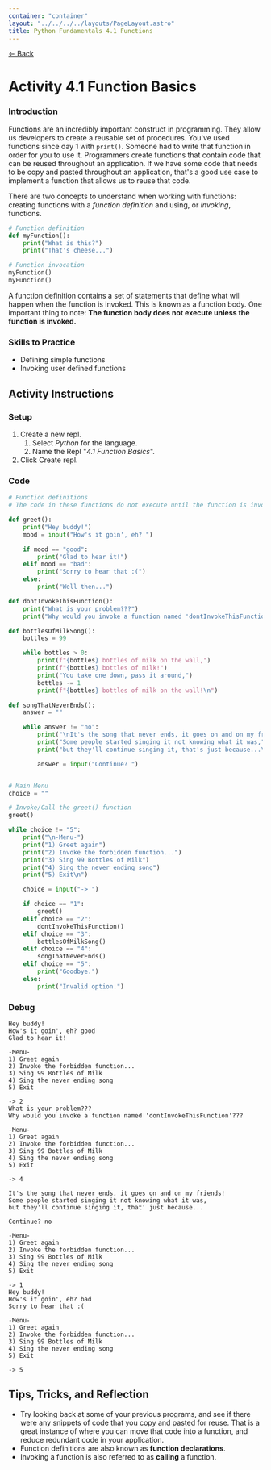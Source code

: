 ```yaml
---
container: "container"
layout: "../../../../layouts/PageLayout.astro"
title: Python Fundamentals 4.1 Functions
---
```


[← Back](/comp-sci/python/)

# Activity 4.1 Function Basics

### Introduction

Functions are an incredibly important construct in programming. They allow us developers to create a reusable set of procedures. You've used functions since day 1 with `print()`. Someone had to write that function in order for you to use it. Programmers create functions that contain code that can be reused throughout an application. If we have some code that needs to be copy and pasted throughout an application, that's a good use case to implement a function that allows us to reuse that code.

There are two concepts to understand when working with functions: creating functions with a _function definition_ and using, or _invoking_, functions.

```python
# Function definition
def myFunction():
    print("What is this?")
    print("That's cheese...")

# Function invocation
myFunction()
myFunction()
```

A function definition contains a set of statements that define what will happen when the function is invoked. This is known as a function body. One important thing to note: **The function body does not execute unless the function is invoked.**

### Skills to Practice

- Defining simple functions
- Invoking user defined functions

## Activity Instructions

### Setup

1. Create a new repl.
   1. Select _Python_ for the language.
   2. Name the Repl "_4.1 Function Basics_".
2. Click Create repl.

### Code

```python
# Function definitions
# The code in these functions do not execute until the function is invoked.

def greet():
    print("Hey buddy!")
    mood = input("How's it goin', eh? ")

    if mood == "good":
        print("Glad to hear it!")
    elif mood == "bad":
        print("Sorry to hear that :(")
    else:
        print("Well then...")

def dontInvokeThisFunction():
    print("What is your problem???")
    print("Why would you invoke a function named 'dontInvokeThisFunction'???")

def bottlesOfMilkSong():
    bottles = 99

    while bottles > 0:
        print(f"{bottles} bottles of milk on the wall,")
        print(f"{bottles} bottles of milk!")
        print("You take one down, pass it around,")
        bottles -= 1
        print(f"{bottles} bottles of milk on the wall!\n")

def songThatNeverEnds():
    answer = ""

    while answer != "no":
        print("\nIt's the song that never ends, it goes on and on my friends!")
        print("Some people started singing it not knowing what it was,")
        print("but they'll continue singing it, that's just because...\n")

        answer = input("Continue? ")


# Main Menu
choice = ""

# Invoke/Call the greet() function
greet()

while choice != "5":
    print("\n-Menu-")
    print("1) Greet again")
    print("2) Invoke the forbidden function...")
    print("3) Sing 99 Bottles of Milk")
    print("4) Sing the never ending song")
    print("5) Exit\n")

    choice = input("-> ")

    if choice == "1":
        greet()
    elif choice == "2":
        dontInvokeThisFunction()
    elif choice == "3":
        bottlesOfMilkSong()
    elif choice == "4":
        songThatNeverEnds()
    elif choice == "5":
        print("Goodbye.")
    else:
        print("Invalid option.")
```

### Debug

```
Hey buddy!
How's it goin', eh? good
Glad to hear it!

-Menu-
1) Greet again
2) Invoke the forbidden function...
3) Sing 99 Bottles of Milk
4) Sing the never ending song
5) Exit

-> 2
What is your problem???
Why would you invoke a function named 'dontInvokeThisFunction'???

-Menu-
1) Greet again
2) Invoke the forbidden function...
3) Sing 99 Bottles of Milk
4) Sing the never ending song
5) Exit

-> 4

It's the song that never ends, it goes on and on my friends!
Some people started singing it not knowing what it was,
but they'll continue singing it, that' just because...

Continue? no

-Menu-
1) Greet again
2) Invoke the forbidden function...
3) Sing 99 Bottles of Milk
4) Sing the never ending song
5) Exit

-> 1
Hey buddy!
How's it goin', eh? bad
Sorry to hear that :(

-Menu-
1) Greet again
2) Invoke the forbidden function...
3) Sing 99 Bottles of Milk
4) Sing the never ending song
5) Exit

-> 5
```

## Tips, Tricks, and Reflection

- Try looking back at some of your previous programs, and see if there were any snippets of code that you copy and pasted for reuse. That is a great instance of where you can move that code into a function, and reduce redundant code in your application.
- Function definitions are also known as **function declarations**.
- Invoking a function is also referred to as **calling** a function.
